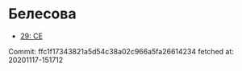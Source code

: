 # Белесова
- [29: CE](29.md)

Commit: ffc1f17343821a5d54c38a02c966a5fa26614234
 fetched at: 20201117-151712
